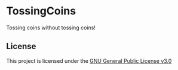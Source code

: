 # TossingCoins

Tossing coins without tossing coins!

## License
This project is licensed under the [GNU General Public License v3.0](https://github.com/harens/TossingCoins/blob/master/LICENSE) 
